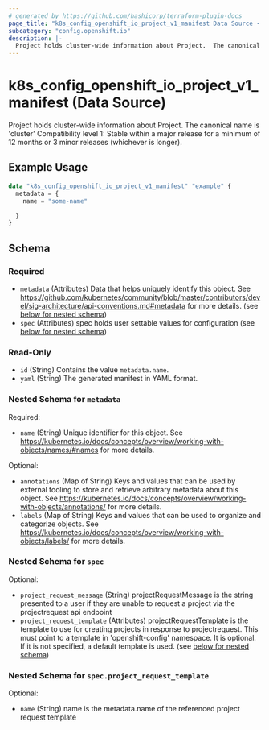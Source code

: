 ```yaml
---
# generated by https://github.com/hashicorp/terraform-plugin-docs
page_title: "k8s_config_openshift_io_project_v1_manifest Data Source - terraform-provider-k8s"
subcategory: "config.openshift.io"
description: |-
  Project holds cluster-wide information about Project.  The canonical name is 'cluster'  Compatibility level 1: Stable within a major release for a minimum of 12 months or 3 minor releases (whichever is longer).
---
```


# k8s_config_openshift_io_project_v1_manifest (Data Source)

Project holds cluster-wide information about Project.  The canonical name is 'cluster'  Compatibility level 1: Stable within a major release for a minimum of 12 months or 3 minor releases (whichever is longer).

## Example Usage

```terraform
data "k8s_config_openshift_io_project_v1_manifest" "example" {
  metadata = {
    name = "some-name"

  }
}
```

<!-- schema generated by tfplugindocs -->
## Schema

### Required

- `metadata` (Attributes) Data that helps uniquely identify this object. See https://github.com/kubernetes/community/blob/master/contributors/devel/sig-architecture/api-conventions.md#metadata for more details. (see [below for nested schema](#nestedatt--metadata))
- `spec` (Attributes) spec holds user settable values for configuration (see [below for nested schema](#nestedatt--spec))

### Read-Only

- `id` (String) Contains the value `metadata.name`.
- `yaml` (String) The generated manifest in YAML format.

<a id="nestedatt--metadata"></a>
### Nested Schema for `metadata`

Required:

- `name` (String) Unique identifier for this object. See https://kubernetes.io/docs/concepts/overview/working-with-objects/names/#names for more details.

Optional:

- `annotations` (Map of String) Keys and values that can be used by external tooling to store and retrieve arbitrary metadata about this object. See https://kubernetes.io/docs/concepts/overview/working-with-objects/annotations/ for more details.
- `labels` (Map of String) Keys and values that can be used to organize and categorize objects. See https://kubernetes.io/docs/concepts/overview/working-with-objects/labels/ for more details.


<a id="nestedatt--spec"></a>
### Nested Schema for `spec`

Optional:

- `project_request_message` (String) projectRequestMessage is the string presented to a user if they are unable to request a project via the projectrequest api endpoint
- `project_request_template` (Attributes) projectRequestTemplate is the template to use for creating projects in response to projectrequest. This must point to a template in 'openshift-config' namespace. It is optional. If it is not specified, a default template is used. (see [below for nested schema](#nestedatt--spec--project_request_template))

<a id="nestedatt--spec--project_request_template"></a>
### Nested Schema for `spec.project_request_template`

Optional:

- `name` (String) name is the metadata.name of the referenced project request template
